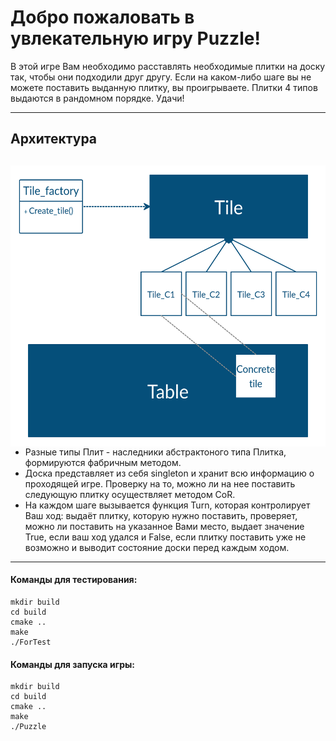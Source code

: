# Добро пожаловать в увлекательную игру Puzzle!
В этой игре Вам необходимо расставлять необходимые плитки на доску так, чтобы они подходили друг другу. Если на каком-либо шаге вы не можете поставить выданную плитку, вы проигрываете. Плитки 4 типов выдаются в рандомном порядке.
Удачи!
***
## Архитектура
<a href="url"><img src=Arch.jpg align="left" height="450"></a>
-
+ Разные типы Плит - наследники абстрактоного типа Плитка, формируются фабричным методом. 
+ Доска представляет из себя singleton и хранит всю информацию о проходящей игре. Проверку на то, можно ли на нее поставить следующую плитку осуществляет методом CoR. 
+ На каждом шаге вызывается функция Turn, которая контролирует Ваш ход: выдаёт плитку, которую нужно поставить, проверяет, можно ли поставить на указанное Вами место, выдает значение True, если ваш ход удался и False, если плитку поставить уже не возможно и выводит состояние доски перед каждым ходом.
***
#### Команды для тестирования:
    mkdir build
    cd build
    cmake ..
    make
    ./ForTest

#### Команды для запуска игры:
    mkdir build
    cd build
    cmake ..
    make
    ./Puzzle
